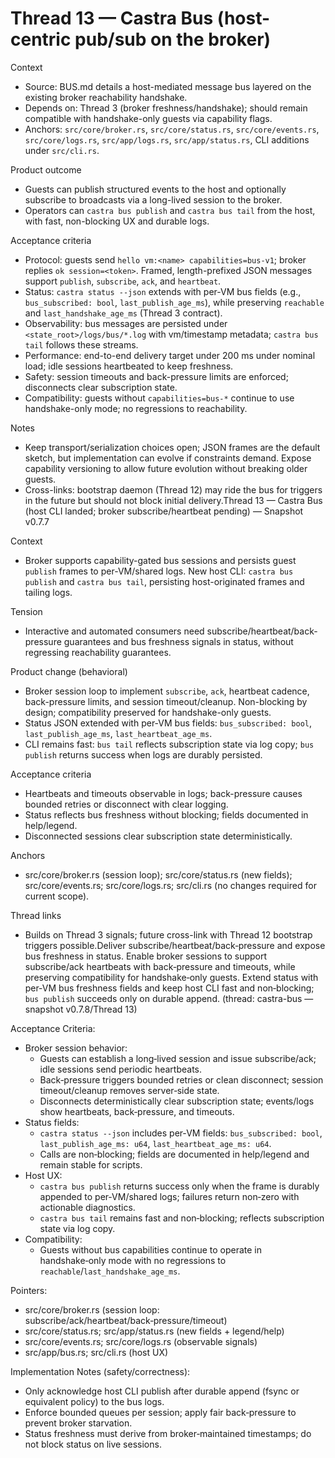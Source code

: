 # Thread 13 — Castra Bus (host-centric pub/sub on the broker)

Context
- Source: BUS.md details a host-mediated message bus layered on the existing broker reachability handshake.
- Depends on: Thread 3 (broker freshness/handshake); should remain compatible with handshake-only guests via capability flags.
- Anchors: `src/core/broker.rs`, `src/core/status.rs`, `src/core/events.rs`, `src/core/logs.rs`, `src/app/logs.rs`, `src/app/status.rs`, CLI additions under `src/cli.rs`.

Product outcome
- Guests can publish structured events to the host and optionally subscribe to broadcasts via a long-lived session to the broker.
- Operators can `castra bus publish` and `castra bus tail` from the host, with fast, non-blocking UX and durable logs.

Acceptance criteria
- Protocol: guests send `hello vm:<name> capabilities=bus-v1`; broker replies `ok session=<token>`. Framed, length-prefixed JSON messages support `publish`, `subscribe`, `ack`, and `heartbeat`.
- Status: `castra status --json` extends with per-VM bus fields (e.g., `bus_subscribed: bool`, `last_publish_age_ms`), while preserving `reachable` and `last_handshake_age_ms` (Thread 3 contract).
- Observability: bus messages are persisted under `<state_root>/logs/bus/*.log` with vm/timestamp metadata; `castra bus tail` follows these streams.
- Performance: end-to-end delivery target under 200 ms under nominal load; idle sessions heartbeated to keep freshness.
- Safety: session timeouts and back-pressure limits are enforced; disconnects clear subscription state.
- Compatibility: guests without `capabilities=bus-*` continue to use handshake-only mode; no regressions to reachability.

Notes
- Keep transport/serialization choices open; JSON frames are the default sketch, but implementation can evolve if constraints demand. Expose capability versioning to allow future evolution without breaking older guests.
- Cross-links: bootstrap daemon (Thread 12) may ride the bus for triggers in the future but should not block initial delivery.Thread 13 — Castra Bus (host CLI landed; broker subscribe/heartbeat pending) — Snapshot v0.7.7

Context
- Broker supports capability-gated bus sessions and persists guest `publish` frames to per-VM/shared logs. New host CLI: `castra bus publish` and `castra bus tail`, persisting host-originated frames and tailing logs.

Tension
- Interactive and automated consumers need subscribe/heartbeat/back-pressure guarantees and bus freshness signals in status, without regressing reachability guarantees.

Product change (behavioral)
- Broker session loop to implement `subscribe`, `ack`, heartbeat cadence, back-pressure limits, and session timeout/cleanup. Non-blocking by design; compatibility preserved for handshake-only guests.
- Status JSON extended with per-VM bus fields: `bus_subscribed: bool`, `last_publish_age_ms`, `last_heartbeat_age_ms`.
- CLI remains fast: `bus tail` reflects subscription state via log copy; `bus publish` returns success when logs are durably persisted.

Acceptance criteria
- Heartbeats and timeouts observable in logs; back-pressure causes bounded retries or disconnect with clear logging.
- Status reflects bus freshness without blocking; fields documented in help/legend.
- Disconnected sessions clear subscription state deterministically.

Anchors
- src/core/broker.rs (session loop); src/core/status.rs (new fields); src/core/events.rs; src/core/logs.rs; src/cli.rs (no changes required for current scope).

Thread links
- Builds on Thread 3 signals; future cross-link with Thread 12 bootstrap triggers possible.Deliver subscribe/heartbeat/back‑pressure and expose bus freshness in status.
Enable broker sessions to support subscribe/ack heartbeats with back‑pressure and timeouts, while preserving compatibility for handshake‑only guests. Extend status with per‑VM bus freshness fields and keep host CLI fast and non‑blocking; `bus publish` succeeds only on durable append. (thread: castra-bus — snapshot v0.7.8/Thread 13)

Acceptance Criteria:
- Broker session behavior:
  - Guests can establish a long‑lived session and issue subscribe/ack; idle sessions send periodic heartbeats.
  - Back‑pressure triggers bounded retries or clean disconnect; session timeout/cleanup removes server‑side state.
  - Disconnects deterministically clear subscription state; events/logs show heartbeats, back‑pressure, and timeouts.
- Status fields:
  - `castra status --json` includes per‑VM fields: `bus_subscribed: bool`, `last_publish_age_ms: u64`, `last_heartbeat_age_ms: u64`.
  - Calls are non‑blocking; fields are documented in help/legend and remain stable for scripts.
- Host UX:
  - `castra bus publish` returns success only when the frame is durably appended to per‑VM/shared logs; failures return non‑zero with actionable diagnostics.
  - `castra bus tail` remains fast and non‑blocking; reflects subscription state via log copy.
- Compatibility:
  - Guests without bus capabilities continue to operate in handshake‑only mode with no regressions to `reachable`/`last_handshake_age_ms`.

Pointers:
- src/core/broker.rs (session loop: subscribe/ack/heartbeat/back‑pressure/timeout)
- src/core/status.rs; src/app/status.rs (new fields + legend/help)
- src/core/events.rs; src/core/logs.rs (observable signals)
- src/app/bus.rs; src/cli.rs (host UX)

Implementation Notes (safety/correctness):
- Only acknowledge host CLI publish after durable append (fsync or equivalent policy) to the bus logs.
- Enforce bounded queues per session; apply fair back‑pressure to prevent broker starvation.
- Status freshness must derive from broker‑maintained timestamps; do not block status on live sessions.